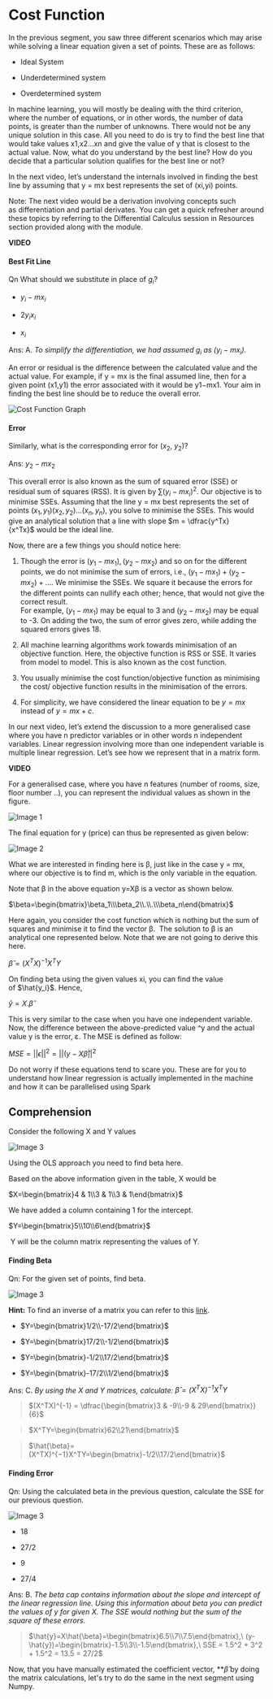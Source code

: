# Cost Function

In the previous segment, you saw three different scenarios which may arise while solving a linear equation given a set of points. These are as follows:

-   Ideal System
    
-   Underdetermined system
    
-   Overdetermined system
    

In machine learning, you will mostly be dealing with the third criterion, where the number of equations, or in other words, the number of data points, is greater than the number of unknowns. There would not be any unique solution in this case. All you need to do is try to find the best line that would take values x1,x2...xn and give the value of y that is closest to the actual value. Now, what do you understand by the best line? How do you decide that a particular solution qualifies for the best line or not?

In the next video, let’s understand the internals involved in finding the best line by assuming that y = mx best represents the set of (xi,yi) points.  

Note: The next video would be a derivation involving concepts such as differentiation and partial derivates. You can get a quick refresher around these topics by referring to the Differential Calculus session in Resources section provided along with the module.

**VIDEO**

#### Best Fit Line

Qn What should we substitute in place of $g_i$?

- $y_i - mx_i$

- $2y_i x_i$

- $x_i$

Ans: A. *To simplify the differentiation, we had assumed $g_i$ as $(y_i - mx_i)$.*

An error or residual is the difference between the calculated value and the actual value. For example, if y = mx is the final assumed line, then for a given point (x1,y1) the error associated with it would be y1−mx1. Your aim in finding the best line should be to reduce the overall error.

![Cost Function Graph](https://i.ibb.co/NWCL4mb/Cost-Function-Graph.png)



#### Error

Similarly, what is the corresponding error for $(x_2,\ y_2)$?

Ans: $y_2 - mx_2$

This overall error is also known as the sum of squared error (SSE) or residual sum of squares (RSS). It is given by $\sum(y_i−mx_i)^2$. Our objective is to minimise SSEs. Assuming that the line y = mx best represents the set of points $(x_1,y_1)(x_2,y_2)...(x_n,y_n)$, you solve to minimise the SSEs. This would give an analytical solution that a line with slope $m = \dfrac{y^Tx}{x^Tx}$ would be the ideal line.

Now, there are a few things you should notice here:

1.  Though the error is $(y_1−mx_1),(y_2−mx_2)$ and so on for the different points, we do not minimise the sum of errors, i.e., $(y_1−mx_1)+(y_2−mx_2)+....$ We minimise the SSEs. We square it because the errors for the different points can nullify each other; hence, that would not give the correct result.  
    For example, $(y_1−mx_1)$ may be equal to 3 and $(y_2−mx_2)$ may be equal to -3. On adding the two, the sum of error gives zero, while adding the squared errors gives 18.
    
2.  All machine learning algorithms work towards minimisation of an objective function. Here, the objective function is RSS or SSE. It varies from model to model. This is also known as the cost function.
    
3.  You usually minimise the cost function/objective function as minimising the cost/ objective function results in the minimisation of the errors.
    
4.  For simplicity, we have considered the linear equation to be $y = mx$ instead of $y = mx + c$.
    

In our next video, let’s extend the discussion to a more generalised case where you have n predictor variables or in other words n independent variables. Linear regression involving more than one independent variable is multiple linear regression. Let’s see how we represent that in a matrix form.

**VIDEO**

For a generalised case, where you have n features (number of rooms, size, floor number ..), you can represent the individual values as shown in the figure.

![Image 1](https://i.ibb.co/zHHVrz9/Image-1.png)


The final equation for y (price) can thus be represented as given below:

![Image 2](https://i.ibb.co/G5w7Gbk/Image-2.png)


What we are interested in finding here is β, just like in the case y = mx, where our objective is to find m, which is the only variable in the equation.

Note that β in the above equation y=Xβ is a vector as shown below.

$\beta=\begin{bmatrix}\beta_1\\\beta_2\\.\\.\\\beta_n\end{bmatrix}$


Here again, you consider the cost function which is nothing but the sum of squares and minimise it to find the vector β.  The solution to β is an analytical one represented below. Note that we are not going to derive this here.

$\hat{\beta}=(X^TX)^{−1}X^TY$

On finding beta using the given values xi, you can find the value of $\hat{y_i}$. Hence,

$\hat{y}=X.\hat{\beta}$

This is very similar to the case when you have one independent variable. Now, the difference between the above-predicted value ^y and the actual value y is the error, ε. The MSE is defined as follow:

$MSE=||\epsilon||^2=||(y−X\hat{\beta}||^2$

Do not worry if these equations tend to scare you. These are for you to understand how linear regression is actually implemented in the machine and how it can be parallelised using Spark

## Comprehension 

Consider the following X and Y values

![Image 3](https://i.ibb.co/q7HTKqz/Image-3.png)

Using the OLS approach you need to find beta here.

Based on the above information given in the table, X would be 

$X=\begin{bmatrix}4 & 1\\3 & 1\\3 & 1\end{bmatrix}$

We have added a column containing 1 for the intercept.

$Y=\begin{bmatrix}5\\10\\6\end{bmatrix}$

 Y will be the column matrix representing the values of Y.

#### Finding Beta

Qn: For the given set of points, find beta.

![Image 3](https://i.ibb.co/q7HTKqz/Image-3.png)

**Hint:** To find an inverse of a matrix you can refer to this [link](https://www.mathsisfun.com/algebra/matrix-inverse.html).

- $Y=\begin{bmatrix}1/2\\-17/2\end{bmatrix}$

- $Y=\begin{bmatrix}17/2\\-1/2\end{bmatrix}$

- $Y=\begin{bmatrix}-1/2\\17/2\end{bmatrix}$

- $Y=\begin{bmatrix}-17/2\\1/2\end{bmatrix}$

Ans: C. *By using the X and Y matrices, calculate: $\hat{\beta}=(X^TX)^{−1}X^TY$*

> $(X^TX)^{-1} = \dfrac{\begin{bmatrix}3 & -9\\-9 & 29\end{bmatrix}}{6}$

> $X^TY=\begin{bmatrix}62\\21\end{bmatrix}$

> $\hat{\beta}=(X^TX)^{−1}X^TY=\begin{bmatrix}-1/2\\17/2\end{bmatrix}$

#### Finding Error

Qn: Using the calculated beta in the previous question, calculate the SSE for our previous question.

![Image 3](https://i.ibb.co/q7HTKqz/Image-3.png)

- 18

- 27/2

- 9

- 27/4

Ans: B. *The beta cap contains information about the slope and intercept of the linear regression line. Using this information about beta you can predict the values of y for given X. The SSE would nothing but the sum of the square of these errors.*

> $\hat{y}=X\hat{\beta}=\begin{bmatrix}6.5\\7\\7.5\end{bmatrix},\ (y-\hat{y})=\begin{bmatrix}-1.5\\3\\-1.5\end{bmatrix},\ SSE = 1.5^2 + 3^2 + 1.5^2 = 13.5 = 27/2$


Now, that you have manually estimated the coefficient vector, **$\hat{\beta}$ by doing the matrix calculations, let's try to do the same in the next segment using Numpy.